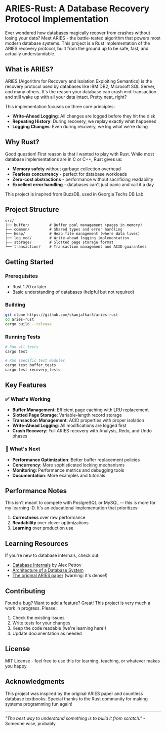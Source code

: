 # ARIES-Rust: A Database Recovery Protocol Implementation

Ever wondered how databases magically recover from crashes without losing your data? Meet ARIES - the battle-tested algorithm that powers most modern database systems. This project is a Rust implementation of the ARIES recovery protocol, built from the ground up to be safe, fast, and actually understandable.

## What is ARIES?

ARIES (Algorithm for Recovery and Isolation Exploiting Semantics) is the recovery protocol used by databases like IBM DB2, Microsoft SQL Server, and many others. It's the reason your database can crash mid-transaction and still wake up with all your data intact. Pretty neat, right?

This implementation focuses on three core principles:
- **Write-Ahead Logging**: All changes are logged before they hit the disk
- **Repeating History**: During recovery, we replay exactly what happened
- **Logging Changes**: Even during recovery, we log what we're doing

## Why Rust?

Good question! First reason is that I wanted to play with Rust. While most database implementations are in C or C++, Rust gives us:
- **Memory safety** without garbage collection overhead
- **Fearless concurrency** - perfect for database workloads
- **Zero-cost abstractions** - performance without sacrificing readability
- **Excellent error handling** - databases can't just panic and call it a day

This project is inspired from BuzzDB, used in Georgia Techs DB Lab.

## Project Structure

```
src/
├── buffer/         # Buffer pool management (pages in memory)
├── common/         # Shared types and error handling
├── heap/           # Heap file management (where data lives)
├── log_mod/        # Write-ahead logging implementation
├── storage/        # Slotted page storage format
└── transaction/    # Transaction management and ACID guarantees
```

## Getting Started

### Prerequisites

- Rust 1.70 or later
- Basic understanding of databases (helpful but not required)

### Building

```bash
git clone https://github.com/skanjalkar3/aries-rust
cd aries-rust
cargo build --release
```

### Running Tests

```bash
# Run all tests
cargo test

# Run specific test modules
cargo test buffer_tests
cargo test recovery_tests
```

## Key Features

### ✅ What's Working

- **Buffer Management**: Efficient page caching with LRU replacement
- **Slotted Page Storage**: Variable-length record storage
- **Transaction Management**: ACID properties with proper isolation
- **Write-Ahead Logging**: All modifications are logged first
- **Crash Recovery**: Full ARIES recovery with Analysis, Redo, and Undo phases

### 🚧 What's Next

- **Performance Optimization**: Better buffer replacement policies
- **Concurrency**: More sophisticated locking mechanisms
- **Monitoring**: Performance metrics and debugging tools
- **Documentation**: More examples and tutorials


## Performance Notes

This isn't meant to compete with PostgreSQL or MySQL -- this is more for my learning :D. It's an educational implementation that prioritizes:
1. **Correctness** over raw performance
2. **Readability** over clever optimizations
3. **Learning** over production use


## Learning Resources

If you're new to database internals, check out:
- [Database Internals](https://www.databass.dev/) by Alex Petrov
- [Architecture of a Database System](https://dsf.berkeley.edu/papers/fntdb07-architecture.pdf)
- [The original ARIES paper](https://cs.stanford.edu/people/chrismre/cs345/rl/aries.pdf) (warning: it's dense!)

## Contributing

Found a bug? Want to add a feature? Great! This project is very much a work in progress. Please:

1. Check the existing issues
2. Write tests for your changes
3. Keep the code readable (we're learning here!)
4. Update documentation as needed

## License

MIT License - feel free to use this for learning, teaching, or whatever makes you happy.

## Acknowledgments

This project was inspired by the original ARIES paper and countless database textbooks. Special thanks to the Rust community for making systems programming fun again!

---

*"The best way to understand something is to build it from scratch."* - Someone wise, probably
